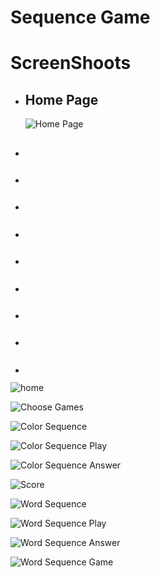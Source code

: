 # Sequence Game

<h1>ScreenShoots</h1>
<ul>
    <li>
        <h2>Home Page</h2>
        <img src="https://user-images.githubusercontent.com/84588706/148630216-ce982aff-7b8b-4ee1-a802-e11f18c5485f.jpg" alt="Home Page">
    </li>
    <li>
        <h2></h2>
        <img src="" alt="">
    </li>
    <li>
        <h2></h2>
        <img src="" alt="">
    </li>
    <li>
        <h2></h2>
        <img src="" alt="">
    </li>
    <li>
        <h2></h2>
        <img src="" alt="">
    </li>
    <li>
        <h2></h2>
        <img src="" alt="">
    </li>
    <li>
        <h2></h2>
        <img src="" alt="">
    </li>
    <li>
        <h2></h2>
        <img src="" alt="">
    </li>
    <li>
        <h2></h2>
        <img src="" alt="">
    </li>
    <li>
        <h2></h2>
        <img src="" alt="">
    </li>
</ul>

![home](https://user-images.githubusercontent.com/84588706/148630216-ce982aff-7b8b-4ee1-a802-e11f18c5485f.jpg)

![Choose Games](https://user-images.githubusercontent.com/84588706/148630241-996f00c6-4295-47ab-8924-88b0efd3fc7e.jpg)

![Color Sequence](https://user-images.githubusercontent.com/84588706/148630264-b7dc68ce-8443-480f-9cd6-0182a4181a42.jpg)

![Color Sequence Play](https://user-images.githubusercontent.com/84588706/148711356-95e81898-d0d7-4fc8-bc76-c3dc3217c2d5.jpg)

![Color Sequence Answer](https://user-images.githubusercontent.com/84588706/148711399-3ffe82d6-8261-438e-9b76-7bbd115439bd.jpg)

![Score](https://user-images.githubusercontent.com/84588706/148711608-8c636076-0278-429b-80a5-acd6e4b5bbc7.jpg)

![Word Sequence](https://user-images.githubusercontent.com/84588706/148711636-32cdf45c-37d4-455d-a77b-fbc85ce66585.jpg)

![Word Sequence Play](https://user-images.githubusercontent.com/84588706/148711655-4e0f996b-a088-4366-ad49-76f7e220e771.jpg)

![Word Sequence Answer](https://user-images.githubusercontent.com/84588706/148711713-4c9d0d40-947c-44cc-845c-7805ff54ade4.jpg)

![Word Sequence Game](https://user-images.githubusercontent.com/84588706/148711753-6bccc9fc-9a4b-4520-a44b-e9b039d2be6e.jpg)
